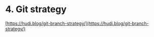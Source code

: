 # 4. Git strategy

[https://hudi.blog/git-branch-strategy/](https://hudi.blog/git-branch-strategy/)


